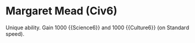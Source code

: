 # Margaret Mead (Civ6)

Unique ability.
Gain 1000 {{Science6}} and 1000 {{Culture6}} (on Standard speed).